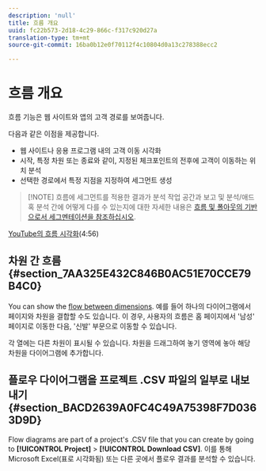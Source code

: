 ```yaml
---
description: 'null'
title: 흐름 개요
uuid: fc22b573-2d18-4c29-866c-f317c920d27a
translation-type: tm+mt
source-git-commit: 16ba0b12e0f70112f4c10804d0a13c278388ecc2

---
```



# 흐름 개요

흐름 기능은 웹 사이트와 앱의 고객 경로를 보여줍니다.

다음과 같은 이점을 제공합니다.

* 웹 사이트나 응용 프로그램 내의 고객 이동 시각화
* 시작, 특정 차원 또는 종료와 같이, 지정된 체크포인트의 전후에 고객이 이동하는 위치 분석 
* 선택한 경로에서 특정 지점을 지정하여 세그먼트 생성 

> [!NOTE] 흐름에 세그먼트를 적용한 결과가 분석 작업 공간과 보고 및 분석/애드혹 분석 간에 어떻게 다를 수 있는지에 대한 자세한 내용은 [흐름 및 폴아웃의 기반으로서 세그멘테이션을 참조하십시오](/help/analyze/analysis-workspace/visualizations/fallout/fallout-flow.md).

[YouTube의 흐름 시각화](https://www.youtube.com/watch?v=3R1HTM7y_RM&index=55&list=PL2tCx83mn7GuNnQdYGOtlyCu0V5mEZ8sS)(4:56)

## 차원 간 흐름 {#section_7AA325E432C846B0AC51E70CCE79B4C0}

You can show the [flow between dimensions](/help/analyze/analysis-workspace/visualizations/c-flow/multi-dimensional-flow.md). 예를 들어 하나의 다이어그램에서 페이지와 차원을 결합할 수도 있습니다. 이 경우, 사용자의 흐름은 홈 페이지에서 '남성' 페이지로 이동한 다음, '신발' 부문으로 이동할 수 있습니다. 

각 열에는 다른 차원이 표시될 수 있습니다. 차원을 드래그하여 놓기 영역에 놓아 해당 차원을 다이어그램에 추가합니다. 

## 플로우 다이어그램을 프로젝트 .CSV 파일의 일부로 내보내기 {#section_BACD2639A0FC4C49A75398F7D0363D9D}

Flow diagrams are part of a project's .CSV file that you can create by going to **[!UICONTROL Project]** &gt; **[!UICONTROL Download CSV]**. 이를 통해 Microsoft Excel(표로 시각화됨) 또는 다른 곳에서 플로우 결과를 분석할 수 있습니다.
